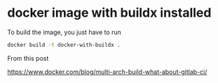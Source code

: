 # docker image with buildx installed

To build the image, you just have to run

```bash
docker build -t docker-with-buildx .
```


From this post

https://www.docker.com/blog/multi-arch-build-what-about-gitlab-ci/
